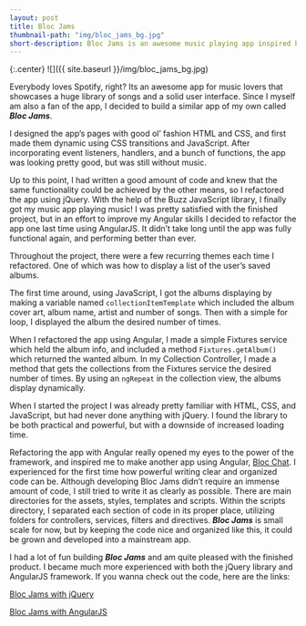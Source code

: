 ```yaml
---
layout: post
title: Bloc Jams
thumbnail-path: "img/bloc_jams_bg.jpg"
short-description: Bloc Jams is an awesome music playing app inspired by Spotify.
---
```


{:.center}
![]({{ site.baseurl }}/img/bloc_jams_bg.jpg)

Everybody loves Spotify, right? Its an awesome app for music lovers that showcases a huge library of songs and a solid user interface. Since I myself am also a fan of the app, I decided to build a similar app of my own called **_Bloc Jams_**.

I designed the app’s pages with good ol’ fashion HTML and CSS, and first made them dynamic using CSS transitions and JavaScript. After incorporating event listeners, handlers, and a bunch of functions, the app was looking pretty good, but was still without music. 

Up to this point, I had written a good amount of code and knew that the same functionality could be achieved by the other means, so I refactored the app using jQuery. With the help of the Buzz JavaScript library, I finally got my music app playing music! I was pretty satisfied with the finished project, but in an effort to improve my Angular skills I decided to refactor the app one last time using AngularJS. It didn’t take long until the app was fully functional again, and performing better than ever.

Throughout the project, there were a few recurring themes each time I refactored. One of which was how to display a list of the user’s saved albums. 

The first time around, using JavaScript, I got the albums displaying by making a variable named `collectionItemTemplate` which included the album cover art, album name, artist and number of songs. Then with a simple for loop, I displayed the album the desired number of times.

When I refactored the app using Angular, I made a simple Fixtures service which held the album info, and included a method `Fixtures.getAlbum()` which returned the wanted album. In my Collection Controller, I made a method that gets the collections from the Fixtures service the desired number of times. By using an `ngRepeat` in the collection view, the albums display dynamically.

When I started the project I was already pretty familiar with HTML, CSS, and JavaScript, but had never done anything with jQuery. I found the library to be both practical and powerful, but with a downside of increased loading time. 

Refactoring the app with Angular really opened my eyes to the power of the framework, and inspired me to make another app using Angular, [Bloc Chat](https://github.com/svancott/Bloc-Chat). I experienced for the first time how powerful writing clear and organized code can be. Although developing Bloc Jams didn’t require an immense amount of code, I still tried to write it as clearly as possible. There are main directories for the assets, styles, templates and scripts. Within the scripts directory, I separated each section of code in its proper place, utilizing folders for controllers, services, filters and directives. **_Bloc Jams_** is small scale for now, but by keeping the code nice and organized like this, it could be grown and developed into a mainstream app. 

I had a lot of fun building **_Bloc Jams_** and am quite pleased with the finished product. I became much more experienced with both the jQuery library and AngularJS framework. If you wanna check out the code, here are the links:

[Bloc Jams with jQuery](https://github.com/svancott/bloc-jams)

[Bloc Jams with AngularJS](https://github.com/svancott/bloc-jams-angular)

